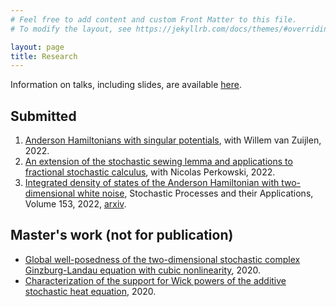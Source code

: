 ```yaml
---
# Feel free to add content and custom Front Matter to this file.
# To modify the layout, see https://jekyllrb.com/docs/themes/#overriding-theme-defaults

layout: page
title: Research
---
```

Information on talks, including slides, are available [here](https://docs.google.com/spreadsheets/d/1Hq3xC7zkISbYOwTR03Kgfj2qLucA5ffEd2mheP6sg2M/edit#gid=0).

## Submitted
1. [Anderson Hamiltonians with singular potentials](https://arxiv.org/abs/2211.01199), with Willem van Zuijlen, 2022.
1. [An extension of the stochastic sewing lemma and applications to fractional stochastic calculus](https://arxiv.org/abs/2206.01686), with Nicolas Perkowski, 2022.
1. [Integrated density of states of the Anderson Hamiltonian with two-dimensional white noise](https://www.sciencedirect.com/science/article/abs/pii/S0304414922001727), Stochastic Processes and their Applications,
Volume 153, 2022, [arxiv](https://arxiv.org/abs/2011.09180).

## Master's work (not for publication)
* [Global well-posedness of the two-dimensional stochastic complex Ginzburg-Landau equation with cubic nonlinearity](https://arxiv.org/abs/2003.01569), 2020.
* [Characterization of the support for Wick powers of the additive stochastic heat equation](https://arxiv.org/abs/2001.11705), 2020.
